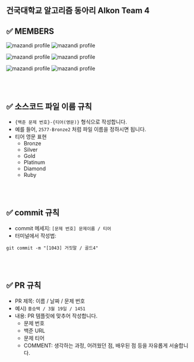 ## 건국대학교 알고리즘 동아리 Alkon Team 4



## ✅ MEMBERS

![mazandi profile](http://mazandi.herokuapp.com/api?handle=gmtmoney2357&theme=cold)
![mazandi profile](http://mazandi.herokuapp.com/api?handle=cha3088&theme=cold)

![mazandi profile](http://mazandi.herokuapp.com/api?handle=arrrr180&theme=cold)
![mazandi profile](http://mazandi.herokuapp.com/api?handle=nyj500&theme=cold)

![mazandi profile](http://mazandi.herokuapp.com/api?handle=hda0104&theme=cold)
![mazandi profile](http://mazandi.herokuapp.com/api?handle=zozo501884&theme=cold)


<br />
<br />




## ✅ 소스코드 파일 이름 규칙
- `{백준 문제 번호}-{티어(영문)}` 형식으로 작성합니다.
- 예를 들어, `2577-Bronze2` 처럼 파일 이름을 정하시면 됩니다.
- 티어 영문 표현
  - Bronze
  - Silver
  - Gold
  - Platinum
  - Diamond
  - Ruby

<br />
<br />

## ✅ commit 규칙
- commit 메세지: `[문제 번호] 문제이름 / 티어`
- 터미널에서 작성법: 
```
git commit -m "[1043] 거짓말 / 골드4"
```


<br />
<br />

## ✅ PR 규칙
- PR 제목: 이름 / 날짜 / 문제 번호
-  예시) `홍승택 / 3월 19일 / 1451 `
-  내용: PR 템플릿에 맞추어 작성합니다.
    - 문제 번호
    - 백준 URL
    - 문제 티어 
    - COMMENT: 생각하는 과정, 어려웠던 점, 배우된 점 등을 자유롭게 서술합니다.


<br />
<br />
